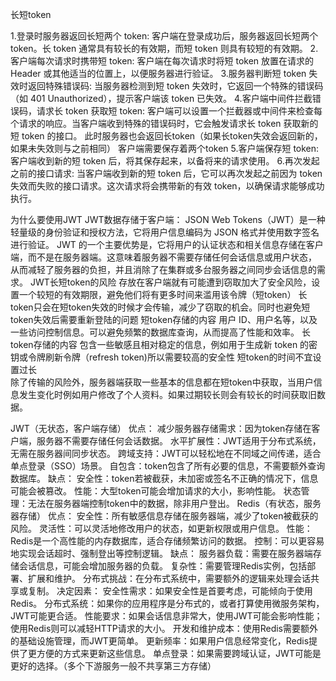 长短token

1.登录时服务器返回长短两个 token:
    客户端在登录成功后，服务器返回长短两个 token。长 token 通常具有较长的有效期，而短 token 则具有较短的有效期。
2.客户端每次请求时携带短 token:
    客户端在每次请求时将短 token 放置在请求的 Header 或其他适当的位置上，以便服务器进行验证。
3.服务器判断短 token 失效时返回特殊错误码:
    当服务器检测到短 token 失效时，它返回一个特殊的错误码（如 401 Unauthorized），提示客户端该 token 已失效。
4.客户端中间件拦截错误码，请求长 token 获取短 token:
    客户端可以设置一个拦截器或中间件来检查每个请求的响应。当客户端收到特殊的错误码时，它会触发请求长 token 获取新的短 token 的接口。
    此时服务器也会返回长token（如果长token失效会返回新的，如果未失效则与之前相同） 客户端需要保存着两个token
5.客户端保存短 token:
    客户端收到新的短 token 后，将其保存起来，以备将来的请求使用。
6.再次发起之前的接口请求:
    当客户端收到新的短 token 后，它可以再次发起之前因为 token 失效而失败的接口请求。这次请求将会携带新的有效 token，以确保请求能够成功执行。


为什么要使用JWT
    JWT数据存储于客户端： 
        JSON Web Tokens（JWT）是一种轻量级的身份验证和授权方法，它将用户信息编码为 JSON 格式并使用数字签名进行验证。
        JWT 的一个主要优势是，它将用户的认证状态和相关信息存储在客户端，而不是在服务器端。这意味着服务器不需要存储任何会话信息或用户状态，
        从而减轻了服务器的负担，并且消除了在集群或多台服务器之间同步会话信息的需求。
    JWT长短token的风险
        存放在客户端就有可能遭到窃取加大了安全风险，设置一个较短的有效期限，避免他们将有更多时间来滥用该令牌（短token）
        长token只会在短token失效的时候才会传输，减少了窃取的机会。同时也避免短token失效后需要重新登陆的问题
    短token存储的内容
        用户 ID、用户名等，以及一些访问控制信息。可以避免频繁的数据库查询，从而提高了性能和效率。
    长token存储的内容
        包含一些敏感且相对稳定的信息，例如用于生成新 token 的密钥或令牌刷新令牌（refresh token)所以需要较高的安全性
    短token的时间不宜设置过长     
        除了传输的风险外，服务器端获取一些基本的信息都在短token中获取，当用户信息发生变化时例如用户修改了个人资料。如果过期较长则会有较长的时间获取旧数据。



JWT（无状态，客户端存储）
    优点：
        减少服务器存储需求：因为token存储在客户端，服务器不需要存储任何会话数据。
        水平扩展性：JWT适用于分布式系统，无需在服务器间同步状态。
        跨域支持：JWT可以轻松地在不同域之间传递，适合单点登录（SSO）场景。
        自包含：token包含了所有必要的信息，不需要额外查询数据库。
    缺点：
        安全性：token若被截获，未加密或签名不正确的情况下，信息可能会被篡改。
        性能：大型token可能会增加请求的大小，影响性能。
        状态管理：无法在服务器端控制token中的数据，除非用户登出。
Redis（有状态，服务器存储）
    优点：
        安全性：所有敏感信息存储在服务器端，减少了token被截获的风险。
        灵活性：可以灵活地修改用户的状态，如更新权限或用户信息。
        性能：Redis是一个高性能的内存数据库，适合存储频繁访问的数据。
        控制：可以更容易地实现会话超时、强制登出等控制逻辑。
    缺点：
        服务器负载：需要在服务器端存储会话信息，可能会增加服务器的负载。
        复杂性：需要管理Redis实例，包括部署、扩展和维护。
        分布式挑战：在分布式系统中，需要额外的逻辑来处理会话共享或复制。
决定因素：
    安全性需求：如果安全性是首要考虑，可能倾向于使用Redis。
    分布式系统：如果你的应用程序是分布式的，或者打算使用微服务架构，JWT可能更合适。
    性能要求：如果会话信息非常大，使用JWT可能会影响性能；使用Redis则可以减轻HTTP请求的大小。
    开发和维护成本：使用Redis需要额外的基础设施管理，而JWT更简单。
    更新频率：如果用户信息经常变化，Redis提供了更方便的方式来更新这些信息。
    单点登录：如果需要跨域认证，JWT可能是更好的选择。（多个下游服务一般不共享第三方存储）
                